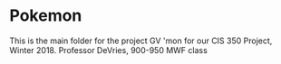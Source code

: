 # Pokemon

This is the main folder for the project GV 'mon for our CIS 350 Project, Winter 2018.  Professor DeVries, 900-950 MWF class
